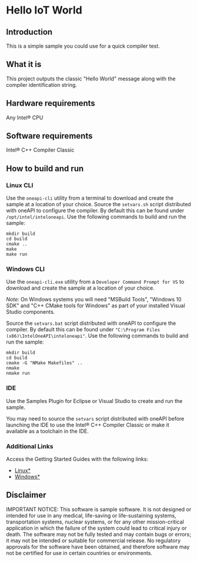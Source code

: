 # Hello IoT World

## Introduction
This is a simple sample you could use for a quick compiler test.

## What it is
This project outputs the classic "Hello World" message along with the compiler identification string.

## Hardware requirements
Any Intel® CPU

## Software requirements
Intel® C++ Compiler Classic

## How to build and run
### Linux CLI
Use the `oneapi-cli` utility from a terminal to download and create the sample at a location of your choice.
Source the `setvars.sh` script distributed with oneAPI to configure the compiler. By default this can be found under
`/opt/intel/inteloneapi`.
Use the following commands to build and run the sample:
```
mkdir build
cd build
cmake ..
make
make run
```
### Windows CLI
Use the `oneapi-cli.exe` utility from a `Developer Command Prompt for VS` to download and create the sample at a location of your choice.

*Note:* On Windows systems you will need "MSBuild Tools", "Windows 10 SDK" and "C++ CMake tools for Windows" as part of your installed Visual Studio components.

Source the `setvars.bat` script distributed with oneAPI to configure the compiler. By default this can be found under
`"C:\Program Files (x86)\IntelOneAPI\inteloneapi"`.
Use the following commands to build and run the sample:
```
mkdir build
cd build
cmake -G "NMake Makefiles" ..
nmake
nmake run
```
### IDE
Use the Samples Plugin for Eclipse or Visual Studio to create and run the sample.

You may need to source the `setvars` script distributed with oneAPI before launching the IDE to use the Intel® C++ Compiler Classic or make it available as a toolchain in the IDE.

### Additional Links
Access the Getting Started Guides with the following links:
 * [Linux\*](https://software.intel.com/en-us/get-started-with-intel-oneapi-linux-get-started-with-the-intel-oneapi-iot-toolkit)
 * [Windows\*](https://software.intel.com/en-us/get-started-with-intel-oneapi-windows-get-started-with-the-intel-oneapi-iot-toolkit)

## Disclaimer
IMPORTANT NOTICE: This software is sample software. It is not designed or intended for use in any medical, life-saving or life-sustaining systems, transportation systems, nuclear systems, or for any other mission-critical application in which the failure of the system could lead to critical injury or death. The software may not be fully tested and may contain bugs or errors; it may not be intended or suitable for commercial release. No regulatory approvals for the software have been obtained, and therefore software may not be certified for use in certain countries or environments.
